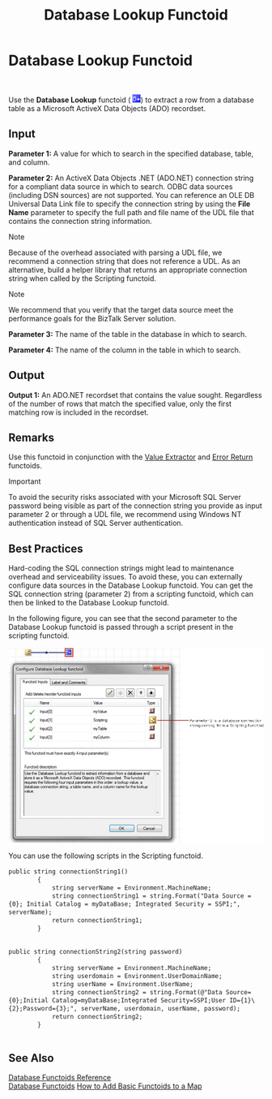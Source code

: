 ﻿---
title: Database Lookup Functoid
TOCTitle: Database Lookup Functoid
ms:assetid: 0f370a59-ec4d-4d93-9c8e-79716d86f297
ms:mtpsurl: https://msdn.microsoft.com/en-us/library/Aa547392(v=BTS.80)
ms:contentKeyID: 51526259
ms.date: 08/30/2017
mtps_version: v=BTS.80
---

# Database Lookup Functoid

 

Use the **Database Lookup** functoid ( ![](images/Aa562112.46f7eca0-1dba-456f-8720-24db8c35fae6(BTS.80).jpeg)) to extract a row from a database table as a Microsoft ActiveX Data Objects (ADO) recordset.

## Input

**Parameter 1:** A value for which to search in the specified database, table, and column.

**Parameter 2:** An ActiveX Data Objects .NET (ADO.NET) connection string for a compliant data source in which to search. ODBC data sources (including DSN sources) are not supported. You can reference an OLE DB Universal Data Link file to specify the connection string by using the **File Name** parameter to specify the full path and file name of the UDL file that contains the connection string information.


> [!NOTE]
> <P>Because of the overhead associated with parsing a UDL file, we recommend a connection string that does not reference a UDL. As an alternative, build a helper library that returns an appropriate connection string when called by the Scripting functoid.</P>




> [!NOTE]
> <P>We recommend that you verify that the target data source meet the performance goals for the BizTalk Server solution.</P>



**Parameter 3:** The name of the table in the database in which to search.

**Parameter 4:** The name of the column in the table in which to search.

## Output

**Output 1:** An ADO.NET recordset that contains the value sought. Regardless of the number of rows that match the specified value, only the first matching row is included in the recordset.

## Remarks

Use this functoid in conjunction with the [Value Extractor](value-extractor-functoid.md) and [Error Return](error-return-functoid.md) functoids.


> [!IMPORTANT]
> <P>To avoid the security risks associated with your Microsoft SQL Server password being visible as part of the connection string you provide as input parameter 2 or through a UDL file, we recommend using Windows NT authentication instead of SQL Server authentication.</P>



## Best Practices

Hard-coding the SQL connection strings might lead to maintenance overhead and serviceability issues. To avoid these, you can externally configure data sources in the Database Lookup functoid. You can get the SQL connection string (parameter 2) from a scripting functoid, which can then be linked to the Database Lookup functoid.

In the following figure, you can see that the second parameter to the Database Lookup functoid is passed through a script present in the scripting functoid.

![Database Lookup Functoid](images/Aa547392.6107a7d9-d93d-49ec-a383-5db7a418acd7(BTS.80).jpeg "Database Lookup Functoid")

You can use the following scripts in the Scripting functoid.

``` 
public string connectionString1()  
        {  
            string serverName = Environment.MachineName;  
            string connectionString1 = string.Format("Data Source = {0}; Initial Catalog = myDataBase; Integrated Security = SSPI;", serverName);  
            return connectionString1;  
        }  
  
```

``` 
public string connectionString2(string password)  
        {  
            string serverName = Environment.MachineName;  
            string userdomain = Environment.UserDomainName;  
            string userName = Environment.UserName;  
            string connectionString2 = string.Format(@"Data Source={0};Initial Catalog=myDataBase;Integrated Security=SSPI;User ID={1}\{2};Password={3};", serverName, userdomain, userName, password);  
            return connectionString2;  
        }  
  
```

## See Also

[Database Functoids Reference](database-functoids-reference.md)  
[Database Functoids](https://msdn.microsoft.com/en-us/library/aa560892\(v=bts.80\))  
[How to Add Basic Functoids to a Map](https://msdn.microsoft.com/en-us/library/aa560635\(v=bts.80\))

